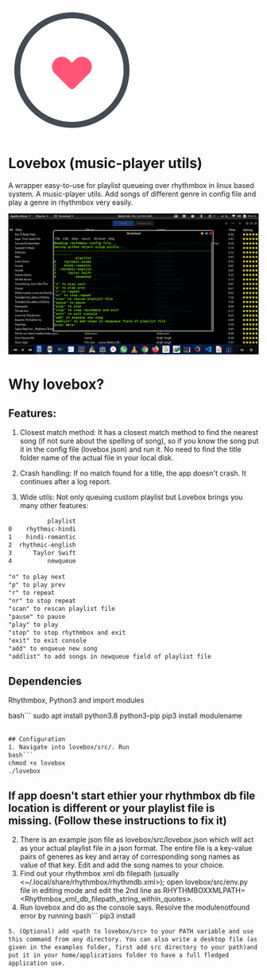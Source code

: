 ![Lovebox](src/examples/lovebox.png?raw=true "Lovebox")

# Lovebox (music-player utils)
A wrapper easy-to-use for playlist queueing over rhythmbox in linux based system.
A music-player utils. Add songs of different genre in config file and play a genre in rhythmbox very easily.

![Preview](src/examples/preview.png?raw=true "Preview of Lovebox")

# Why lovebox?
## Features:
1. Closest match method: It has a closest match method to find the nearest song (if not sure about the spelling of song), so if you know the song put it in the config file (lovebox.json) and run it. No need to find the title folder name of the actual file in your local disk.

2. Crash handling: If no match found for a title, the app doesn't crash. It continues after a log report.

3. Wide utils:
Not only queuing custom playlist but Lovebox brings you many other features:

```
           playlist
0    rhythmic-hindi
1    hindi-romantic
2  rhythmic-english
3      Taylor Swift
4          newqueue
 
"n" to play next
"p" to play prev
"r" to repeat
"nr" to stop repeat
"scan" to rescan playlist file
"pause" to pause
"play" to play
"stop" to stop rhythmbox and exit
"exit" to exit console
"add" to enqueue new song
"addlist" to add songs in newqueue field of playlist file
```

## Dependencies
Rhythmbox, Python3 and import modules

bash```
sudo apt install python3.8 python3-pip
pip3 install modulename
```

## Configuration
1. Navigate into lovebox/src/. Run 
bash```
chmod +x lovebox
./lovebox
```
## If app doesn't start ethier your rhythmbox db file location is different or your playlist file is missing. (Follow these instructions to fix it)
2. There is an example json file as lovebox/src/lovebox.json which will act as your actual playlist file in a json format. The entire file is a key-value pairs of generes as key and array of corresponding song names as value of that key. Edit and add the song names to your choice.
3. Find out your rhythmbox xml db filepath (usually <~/.local/share/rhythmbox/rhythmdb.xml>); open lovebox/src/env.py file in editing mode and edit the 2nd line as RHYTHMBOXXMLPATH=<Rhythmbox_xml_db_filepath_string_within_quotes>.
4. Run lovebox and do as the console says. Resolve the modulenotfound error by running
bash```
pip3 install <modulename>
```
5. (Optional) add <path to lovebox/src> to your PATH variable and use this command from any directory. You can also write a desktop file (as given in the examples folder, first add src directory to your path)and put it in your home/applications folder to have a full fledged application use. 